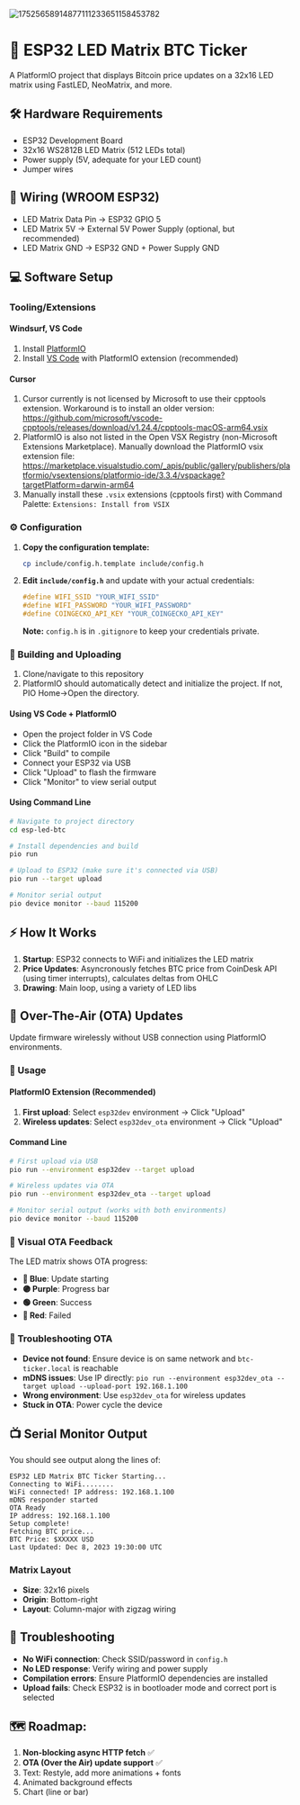 ![17525658914877111233651158453782](https://github.com/user-attachments/assets/28ccfa2e-b5a5-462f-87b6-405e0d685bde)

# 🚀 ESP32 LED Matrix BTC Ticker

A PlatformIO project that displays Bitcoin price updates on a 32x16 LED matrix using FastLED, NeoMatrix, and more.

## 🛠️ Hardware Requirements

- ESP32 Development Board
- 32x16 WS2812B LED Matrix (512 LEDs total)
- Power supply (5V, adequate for your LED count)
- Jumper wires

## 🔌 Wiring (WROOM ESP32)

- LED Matrix Data Pin → ESP32 GPIO 5
- LED Matrix 5V → External 5V Power Supply (optional, but recommended)
- LED Matrix GND → ESP32 GND + Power Supply GND

## 💻 Software Setup

### Tooling/Extensions

#### Windsurf, VS Code

1. Install [PlatformIO](https://platformio.org/install)
2. Install [VS Code](https://code.visualstudio.com/) with PlatformIO extension
   (recommended)

#### Cursor

1. Cursor currently is not licensed by Microsoft to use their cpptools extension. Workaround is to install an older version: 
https://github.com/microsoft/vscode-cpptools/releases/download/v1.24.4/cpptools-macOS-arm64.vsix
2. PlatformIO is also not listed in the Open VSX Registry (non-Microsoft Extensions Marketplace). Manually download the PlatformIO vsix extension file: 
https://marketplace.visualstudio.com/_apis/public/gallery/publishers/platformio/vsextensions/platformio-ide/3.3.4/vspackage?targetPlatform=darwin-arm64
3. Manually install these `.vsix` extensions (cpptools first) with Command Palette: `Extensions: Install from VSIX`

### ⚙️ Configuration

1. **Copy the configuration template:**
   ```bash
   cp include/config.h.template include/config.h
   ```

2. **Edit `include/config.h`** and update with your actual credentials:
   ```cpp
   #define WIFI_SSID "YOUR_WIFI_SSID"
   #define WIFI_PASSWORD "YOUR_WIFI_PASSWORD"
   #define COINGECKO_API_KEY "YOUR_COINGECKO_API_KEY"
   ```

   **Note:** `config.h` is in `.gitignore` to keep your credentials private.

### 🔨 Building and Uploading

1. Clone/navigate to this repository
2. PlatformIO should automatically detect and initialize the project. If not, PIO Home->Open the directory.

#### Using VS Code + PlatformIO
- Open the project folder in VS Code
- Click the PlatformIO icon in the sidebar
- Click "Build" to compile
- Connect your ESP32 via USB
- Click "Upload" to flash the firmware
- Click "Monitor" to view serial output

#### Using Command Line
```bash
# Navigate to project directory
cd esp-led-btc

# Install dependencies and build
pio run

# Upload to ESP32 (make sure it's connected via USB)
pio run --target upload

# Monitor serial output
pio device monitor --baud 115200
```

## ⚡ How It Works

1. **Startup**: ESP32 connects to WiFi and initializes the LED matrix
2. **Price Updates**: Asyncronously fetches BTC price from CoinDesk API (using timer interrupts), calculates deltas from OHLC
3. **Drawing**: Main loop, using a variety of LED libs

## 📡 Over-The-Air (OTA) Updates

Update firmware wirelessly without USB connection using PlatformIO environments.

### 🚀 Usage

#### **PlatformIO Extension (Recommended)**
1. **First upload**: Select `esp32dev` environment → Click "Upload"
2. **Wireless updates**: Select `esp32dev_ota` environment → Click "Upload"

#### **Command Line**
```bash
# First upload via USB
pio run --environment esp32dev --target upload

# Wireless updates via OTA  
pio run --environment esp32dev_ota --target upload

# Monitor serial output (works with both environments)
pio device monitor --baud 115200
```

### 🎨 Visual OTA Feedback
The LED matrix shows OTA progress:
- **🔵 Blue**: Update starting
- **🟣 Purple**: Progress bar
- **🟢 Green**: Success
- **🔴 Red**: Failed

### 🔧 Troubleshooting OTA
- **Device not found**: Ensure device is on same network and `btc-ticker.local` is reachable
- **mDNS issues**: Use IP directly: `pio run --environment esp32dev_ota --target upload --upload-port 192.168.1.100`
- **Wrong environment**: Use `esp32dev_ota` for wireless updates
- **Stuck in OTA**: Power cycle the device

## 📺 Serial Monitor Output

You should see output along the lines of:
```
ESP32 LED Matrix BTC Ticker Starting...
Connecting to WiFi........
WiFi connected! IP address: 192.168.1.100
mDNS responder started
OTA Ready
IP address: 192.168.1.100
Setup complete!
Fetching BTC price...
BTC Price: $XXXXX USD
Last Updated: Dec 8, 2023 19:30:00 UTC
```

### Matrix Layout

- **Size**: 32x16 pixels
- **Origin**: Bottom-right
- **Layout**: Column-major with zigzag wiring

## 🔧 Troubleshooting

- **No WiFi connection**: Check SSID/password in `config.h`
- **No LED response**: Verify wiring and power supply
- **Compilation errors**: Ensure PlatformIO dependencies are installed
- **Upload fails**: Check ESP32 is in bootloader mode and correct port is selected

## 🗺️ Roadmap:

1. **Non-blocking async HTTP fetch** ✅ 
2. **OTA (Over the Air) update support** ✅
3. Text: Restyle, add more animations + fonts
4. Animated background effects
5. Chart (line or bar)
